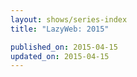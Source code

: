 ```yaml
---
layout: shows/series-index
title: "LazyWeb: 2015"

published_on: 2015-04-15
updated_on: 2015-04-15
---
```

